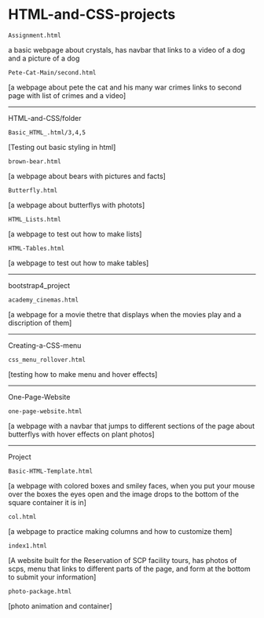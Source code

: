 # HTML-and-CSS-projects

	Assignment.html
a basic webpage about crystals, has navbar that 
links to a video of a dog and a picture of a dog

	Pete-Cat-Main/second.html
[a webpage about pete the cat and his many war crimes
links to second page with list of crimes and a video]

	

---

HTML-and-CSS/folder

	Basic_HTML_.html/3,4,5
[Testing out basic styling in html]

	brown-bear.html
[a webpage about bears with pictures and facts]

	Butterfly.html
[a webpage about butterflys with photots]

	HTML_Lists.html
[a webpage to test out how to make lists]

	HTML-Tables.html
[a webpage to test out how to make tables]

---

bootstrap4_project

	academy_cinemas.html
[a webpage for a movie thetre that displays when
the movies play and a discription of them]

---

Creating-a-CSS-menu

	css_menu_rollover.html
[testing how to make menu and hover effects]

---

One-Page-Website

	one-page-website.html
[a webpage with a navbar that jumps to different sections of the page 
about butterflys with hover effects on plant photos]

---

Project

	Basic-HTML-Template.html
[a webpage with colored boxes and smiley faces, when 
you put your mouse over the boxes the eyes open and the 
image drops to the bottom of the square container it is in]

	col.html
[a webpage to practice making columns and how to customize them]

	index1.html
[A website built for the Reservation of SCP facility tours,
has photos of scps, menu that links to different parts of the page,
and form at the bottom to submit your information]

	photo-package.html
[photo animation and container]
	

	


	



	



	

